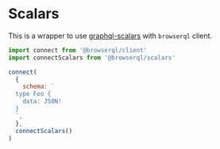 # Scalars

This is a wrapper to use [graphql-scalars](https://github.com/Urigo/graphql-scalars) with `browserql` client.

```javascript
import connect from '@browserql/client'
import connectScalars from '@browserql/scalars'

connect(
  {
    schema: `
  type Foo {
    data: JSON!
  }
  `,
  },
  connectScalars()
)
```

